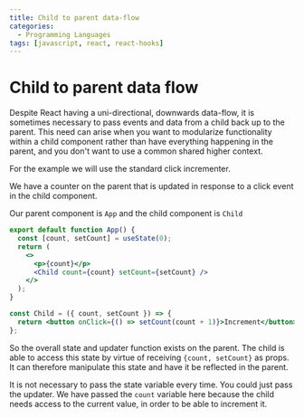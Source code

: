 ```yaml
---
title: Child to parent data-flow
categories:
  - Programming Languages
tags: [javascript, react, react-hooks]
---
```


# Child to parent data flow

Despite React having a uni-directional, downwards data-flow, it is sometimes
necessary to pass events and data from a child back up to the parent. This need
can arise when you want to modularize functionality within a child component
rather than have everything happening in the parent, and you don't want to use a
common shared higher context.

For the example we will use the standard click incrementer.

We have a counter on the parent that is updated in response to a click event in
the child component.

Our parent component is `App` and the child component is `Child`

```jsx
export default function App() {
  const [count, setCount] = useState(0);
  return (
    <>
      <p>{count}</p>
      <Child count={count} setCount={setCount} />
    </>
  );
}

const Child = ({ count, setCount }) => {
  return <button onClick={() => setCount(count + 1)}>Increment</button>;
};
```

So the overall state and updater function exists on the parent. The child is
able to access this state by virtue of receiving `{count, setCount}` as props.
It can therefore manipulate this state and have it be reflected in the parent.

It is not necessary to pass the state variable every time. You could just pass
the updater. We have passed the `count` variable here because the child needs
access to the current value, in order to be able to increment it.
